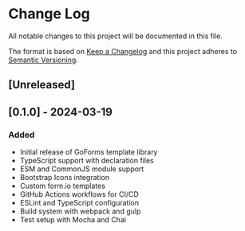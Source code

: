 # Change Log
All notable changes to this project will be documented in this file.

The format is based on [Keep a Changelog](http://keepachangelog.com/)
and this project adheres to [Semantic Versioning](http://semver.org/).

## [Unreleased]

## [0.1.0] - 2024-03-19
### Added
- Initial release of GoForms template library
- TypeScript support with declaration files
- ESM and CommonJS module support
- Bootstrap Icons integration
- Custom form.io templates
- GitHub Actions workflows for CI/CD
- ESLint and TypeScript configuration
- Build system with webpack and gulp
- Test setup with Mocha and Chai 